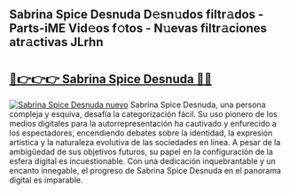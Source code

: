## Sabrina Spice Desnuda D𝚎sn𝚞dos filtr𝚊dos - Parts-iME Vid𝚎os f𝚘tos - N𝚞evas filtr𝚊ciones atr𝚊ctivas JLrhn

# <h2><a href="http://mbc7o1.tromn.icu/?c=Sabrina+Spice+Desnuda">🔗👉👉👉 Sabrina Spice Desnuda 🔗🔗</a></h2>

[![Sabrina Spice Desnuda nuevo](https://i.imgur.com/pEAQMta.gif)](http://mbc7o1.tromn.icu/?c=Sabrina+Spice+Desnuda)
Sabrina Spice Desnuda, una persona compleja y esquiva, desafía la categorización fácil. Su uso pionero de los medios digitales para la autorrepresentación ha cautivado y enfurecido a los espectadores, encendiendo debates sobre la identidad, la expresión artística y la naturaleza evolutiva de las sociedades en línea. A pesar de la ambigüedad de sus objetivos futuros, su papel en la configuración de la esfera digital es incuestionable. Con una dedicación inquebrantable y un encanto innegable, el progreso de Sabrina Spice Desnuda en el panorama digital es imparable.
